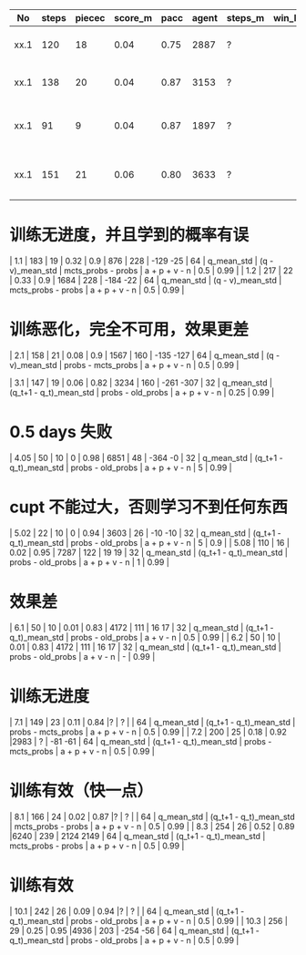 |No     |steps  |piecec |score_m|pacc   |agent  |steps_m|win_lost   |playout|v           |a                       |model_a             |loss           |cupt   |a_random|
| ----- | ----- | ----- | ----- | ----- | ----- | ----- | -----     | ----- | -----      | -----                  | -----              | -----         | ----- | -----  | 
| xx.1  | 120   | 18    | 0.04  | 0.75  |2887   | ?     |           | 32    | q_mean_std | (q_t+1 - q_t)_mean_std | probs - old_probs  | a + v - n     | 0.25  | 0.99   |
| xx.1  | 138   | 20    | 0.04  | 0.87  |3153   | ?     |           | 32    | q_mean_std | (q_t+1 - q_t)_mean_std | probs - mcts_probs | a + v - n     | 0.25  | 0.99   |
| xx.1  | 91    | 9     | 0.04  | 0.87  |1897   | ?     |           | 32    | q_mean_std | (q_t+1 - q_t)_mean_std | old_probs - probs  | a + p + v - n | 0.25  | 0.99   |
| xx.1  | 151   | 21    | 0.06  | 0.80  |3633   | ?     |           | 32    | q_mean_std | (q_t+1 - q_t)_mean_std | probs - old_probs  | a + p + v - n | 0.25  | 0.99   |

# 训练无进度，并且学到的概率有误
| 1.1   | 183   | 19    | 0.32  | 0.9   | 876   | 228   | -129 -25  | 64    | q_mean_std | (q - v)_mean_std       | mcts_probs - probs | a + p + v - n | 0.5   | 0.99   |
| 1.2   | 217   | 22    | 0.33  | 0.9   | 1684  | 228   | -184 -22  | 64    | q_mean_std | (q - v)_mean_std       | mcts_probs - probs | a + p + v - n | 0.5   | 0.99   |

# 训练恶化，完全不可用，效果更差
| 2.1   | 158   | 21    | 0.08  | 0.9   | 1567  | 160   | -135 -127 | 64    | q_mean_std | (q - v)_mean_std       | probs - mcts_probs | a + p + v - n | 0.5   | 0.99   |

| 3.1   | 147   | 19    | 0.06  | 0.82  | 3234  | 160   | -261 -307 | 32    | q_mean_std | (q_t+1 - q_t)_mean_std | probs - old_probs  | a + p + v - n | 0.25  | 0.99   |

# 0.5 days 失败
| 4.05  | 50    | 10    | 0     | 0.98  | 6851  | 48    | -364 -0   | 32    | q_mean_std | (q_t+1 - q_t)_mean_std | probs - old_probs  | a + p + v - n | 5     | 0.99   |

# cupt 不能过大，否则学习不到任何东西
| 5.02  | 22    | 10    | 0     | 0.94  | 3603  | 26    | -10 -10   | 32    | q_mean_std | (q_t+1 - q_t)_mean_std | probs - old_probs  | a + p + v - n | 5     | 0.9    |
| 5.08  | 110   | 16    | 0.02  | 0.95  | 7287  | 122   | 19   19   | 32    | q_mean_std | (q_t+1 - q_t)_mean_std | probs - old_probs  | a + p + v - n | 1     | 0.99   |

# 效果差
| 6.1   | 50    | 10    | 0.01  | 0.83  | 4172  | 111   | 16   17   | 32    | q_mean_std | (q_t+1 - q_t)_mean_std | probs - old_probs  | a + v - n     | 0.5   | 0.99   |
| 6.2   | 50    | 10    | 0.01  | 0.83  | 4172  | 111   | 16   17   | 32    | q_mean_std | (q_t+1 - q_t)_mean_std | probs - old_probs  | a + v - n     | -     | 0.99   |


# 训练无进度
| 7.1   | 149   | 23    | 0.11  | 0.84  |?      | ?     |           | 64    | q_mean_std | (q_t+1 - q_t)_mean_std | probs - mcts_probs | a + p + v - n | 0.5   | 0.99   |
| 7.2   | 200   | 25    | 0.18  | 0.92  |2983   | ?     | -81 -61   | 64    | q_mean_std | (q_t+1 - q_t)_mean_std | probs - mcts_probs | a + p + v - n | 0.5   | 0.99   |

# 训练有效（快一点）
| 8.1   | 166   | 24    | 0.02  | 0.87  |?      | ?     |           | 64    | q_mean_std | (q_t+1 - q_t)_mean_std | mcts_probs - probs | a + p + v - n | 0.5   | 0.99   |
| 8.3   | 254   | 26    | 0.52  | 0.89  |6240   | 239   | 2124 2149 | 64    | q_mean_std | (q_t+1 - q_t)_mean_std | mcts_probs - probs | a + p + v - n | 0.5   | 0.99   |

# 训练有效
| 10.1  | 242   | 26    | 0.09  | 0.94  |?      | ?     |           | 64    | q_mean_std | (q_t+1 - q_t)_mean_std | probs - old_probs  | a + p + v - n | 0.5   | 0.99   |
| 10.3  | 256   | 29    | 0.25  | 0.95  |4936   | 203   | -254 -56  | 64    | q_mean_std | (q_t+1 - q_t)_mean_std | probs - old_probs  | a + p + v - n | 0.5   | 0.99   |





